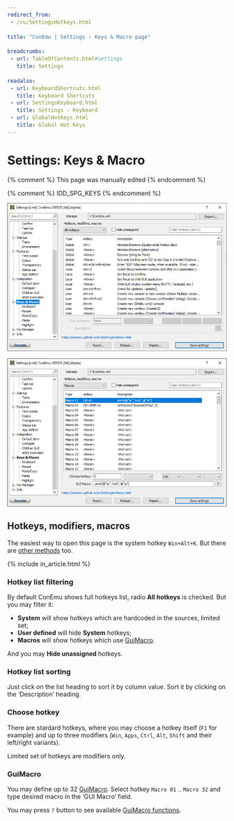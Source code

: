 ```yaml
---
redirect_from:
 - /ru/SettingsHotkeys.html

title: "ConEmu | Settings › Keys & Macro page"

breadcrumbs:
 - url: TableOfContents.html#settings
   title: Settings

readalso:
 - url: KeyboardShortcuts.html
   title: Keyboard Shortcuts
 - url: SettingsKeyboard.html
   title: Settings › Keyboard
 - url: GlobalHotKeys.html
   title: Global Hot Keys
---
```


# Settings: Keys & Macro

{% comment %}
This page was manually edited
{% endcomment %}

{% comment %} IDD_SPG_KEYS {% endcomment %}

![ConEmu Settings: Keys & Macro](/img/Settings-Hotkeys.png)

![ConEmu Settings: Keys & Macro](/img/Settings-Hotkeys2.png)

## Hotkeys, modifiers, macros

The easiest way to open this page is the system hotkey `Win+Alt+K`.
But there are [other methods](Settings.html#Settings_dialog) too.

{% include in_article.html %}

### Hotkey list filtering

By default ConEmu shows full hotkeys list, radio **All hotkeys** is checked.
But you may filter it:

* **System** will show hotkeys which are hardcoded in the sources, limited set;
* **User defined** will hide **System** hotkeys;
* **Macros** will show hotkeys which use [GuiMacro](GuiMacro.html).

And you may **Hide unassigned** hotkeys.

### Hotkey list sorting

Just click on the list heading to sort it by column value.
Sort it by clicking on the ‘Description’ heading.


### Choose hotkey

There are stardard hotkeys, where you may choose
a hotkey itself (`F1` for example)
and up to three modifiers (`Win`, `Apps`, `Ctrl`, `Alt`, `Shift` and their left/right variants).

Limited set of hotkeys are modifiers only.


### GuiMacro

You may define up to 32 [GuiMacro](GuiMacro.html).
Select hotkey `Macro 01` .. `Macro 32` and type desired macro
in the ‘GUI Macro’ field.

You may press `?` button to see available [GuiMacro functions](GuiMacro.html#List_of_functions).
